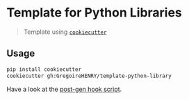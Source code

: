 # Template for Python Libraries

> Template using [`cookiecutter`][cookiecutter url]

## Usage

```sh
pip install cookiecutter
cookiecutter gh:GregoireHENRY/template-python-library
```

Have a look at the [post-gen hook script][hook script].

[cookiecutter url]: https://github.com/audreyr/cookiecutter
[hook script]: ./hooks/post_gen_project.py
